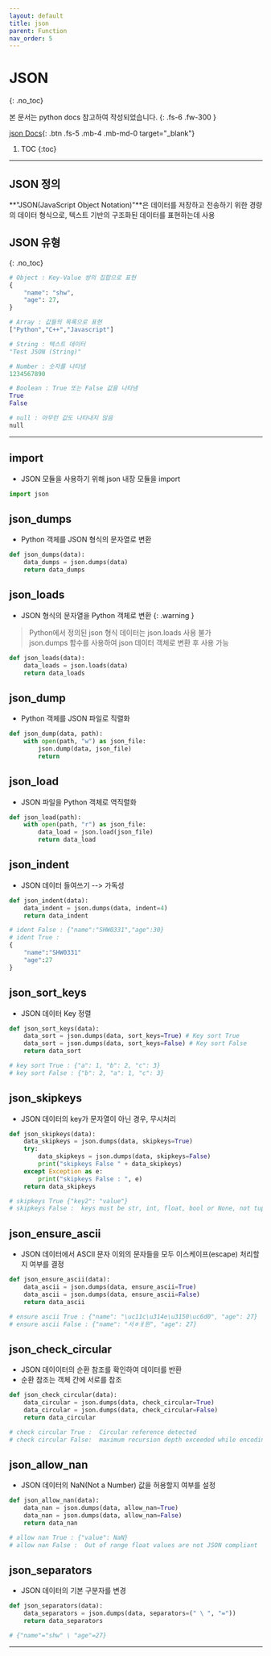 ```yaml
---
layout: default
title: json
parent: Function
nav_order: 5
---
```


# JSON
{: .no_toc}

본 문서는 python docs 참고하여 작성되었습니다.
{: .fs-6 .fw-300 }

[json Docs][python json docs]{: .btn .fs-5 .mb-4 .mb-md-0 target="_blank"}

1. TOC
{:toc}

---

## JSON 정의
**"JSON(JavaScript Object Notation)"**은 데이터를 저장하고 전송하기 위한 경량의 데이터 형식으로, 텍스트 기반의 구조화된 데이터를 표현하는데 사용

## JSON 유형

{: .no_toc}

```py
# Object : Key-Value 쌍의 집합으로 표현
{
    "name": "shw",
    "age": 27,
}

# Array : 값들의 목록으로 표현
["Python","C++","Javascript"]

# String : 텍스트 데이터 
"Test JSON (String)"

# Number : 숫자를 나타냄
1234567890

# Boolean : True 또는 False 값을 나타냄
True
False

# null : 아무런 값도 나타내지 않음
null
```
---

## import
- JSON 모듈을 사용하기 위해 json 내장 모듈을 import

```py
import json
```

## json_dumps
- Python 객체를 JSON 형식의 문자열로 변환

```py
def json_dumps(data):
    data_dumps = json.dumps(data)
    return data_dumps
```

## json_loads
- JSON 형식의 문자열을 Python 객체로 변환
{: .warning }
> Python에서 정의된 json 형식 데이터는 json.loads 사용 불가   
> json.dumps 함수를 사용하여 json 데이터 객체로 변환 후 사용 가능   

```py
def json_loads(data):
    data_loads = json.loads(data)
    return data_loads
```

## json_dump
- Python 객체를 JSON 파일로 직렬화

```py
def json_dump(data, path):
    with open(path, "w") as json_file:
        json.dump(data, json_file)
        return
```

## json_load
- JSON 파일을 Python 객체로 역직렬화

```py 
def json_load(path):
    with open(path, "r") as json_file:
        data_load = json.load(json_file)
        return data_load
```

## json_indent
- JSON 데이터 들여쓰기 --> 가독성

```py
def json_indent(data):
    data_indent = json.dumps(data, indent=4)
    return data_indent

# ident False : {"name":"SHW0331","age":30}
# ident True : 
{
    "name":"SHW0331"
    "age":27
}
```

## json_sort_keys
- JSON 데이터 Key 정렬

```py
def json_sort_keys(data):
    data_sort = json.dumps(data, sort_keys=True) # Key sort True
    data_sort = json.dumps(data, sort_keys=False) # Key sort False
    return data_sort

# key sort True : {"a": 1, "b": 2, "c": 3}
# key sort False : {"b": 2, "a": 1, "c": 3}
```

## json_skipkeys
- JSON 데이터의 key가 문자열이 아닌 경우, 무시처리

```py
def json_skipkeys(data):
    data_skipkeys = json.dumps(data, skipkeys=True)
    try:
        data_skipkeys = json.dumps(data, skipkeys=False)
        print("skipkeys False " + data_skipkeys)
    except Exception as e:
        print("skipkeys False : ", e)
    return data_skipkeys

# skipkeys True {"key2": "value"}
# skipkeys False :  keys must be str, int, float, bool or None, not tuple 
```

## json_ensure_ascii
- JSON 데이터에서 ASCII 문자 이외의 문자들을 모두 이스케이프(escape) 처리할지 여부를 결정

```py
def json_ensure_ascii(data):
    data_ascii = json.dumps(data, ensure_ascii=True)
    data_ascii = json.dumps(data, ensure_ascii=False)
    return data_ascii

# ensure ascii True : {"name": "\uc11c\u314e\u3150\uc6d0", "age": 27}
# ensure ascii False : {"name": "서ㅎㅐ원", "age": 27}
```

## json_check_circular
- JSON 데이이터의 순환 참조를 확인하여 데이터를 반환
- 순환 참조는 객체 간에 서로를 참조

```py
def json_check_circular(data):
    data_circular = json.dumps(data, check_circular=True)
    data_circular = json.dumps(data, check_circular=False)
    return data_circular

# check circular True :  Circular reference detected
# check circular False:  maximum recursion depth exceeded while encoding a JSON object
```

## json_allow_nan
- JSON 데이터의 NaN(Not a Number) 값을 허용할지 여부를 설정

```py
def json_allow_nan(data):
    data_nan = json.dumps(data, allow_nan=True)
    data_nan = json.dumps(data, allow_nan=False)
    return data_nan

# allow nan True : {"value": NaN}
# allow nan False :  Out of range float values are not JSON compliant
```

## json_separators
- JSON 데이터의 기본 구분자를 변경

```py
def json_separators(data):
    data_separators = json.dumps(data, separators=(" \ ", "="))
    return data_separators

# {"name"="shw" \ "age"=27}
```
---
[python json docs]: https://docs.python.org/ko/3/library/json.html